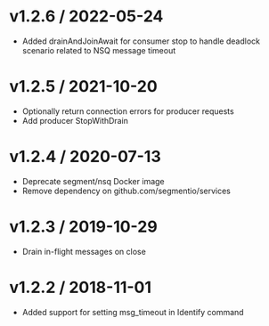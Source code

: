 
v1.2.6 / 2022-05-24
===================

  * Added drainAndJoinAwait for consumer stop to handle deadlock scenario related to NSQ message timeout

v1.2.5 / 2021-10-20
===================

  * Optionally return connection errors for producer requests
  * Add producer StopWithDrain

v1.2.4 / 2020-07-13
===================

  * Deprecate segment/nsq Docker image
  * Remove dependency on github.com/segmentio/services

v1.2.3 / 2019-10-29
===================

  * Drain in-flight messages on close

v1.2.2 / 2018-11-01
===================

  * Added support for setting msg_timeout in Identify command
